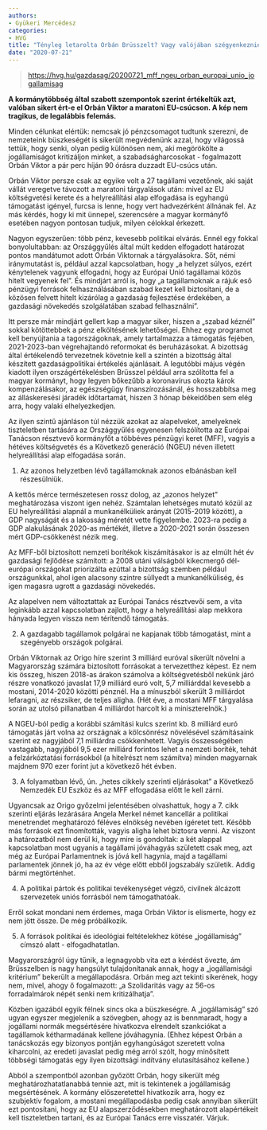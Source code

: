 ```yaml
---
authors:
- Gyükeri Mercédesz
categories:
- HVG
title: "Tényleg letarolta Orbán Brüsszelt? Vagy valójában szégyenkeznie kell?"
date: "2020-07-21"
---
```


> https://hvg.hu/gazdasag/20200721_mff_ngeu_orban_europai_unio_jogallamisag

**A kormánytöbbség által szabott szempontok szerint értékeltük azt, valóban sikert ért-e el Orbán Viktor a maratoni EU-csúcson. A kép nem tragikus, de legalábbis felemás.**

Minden célunkat elértük: nemcsak jó pénzcsomagot tudtunk szerezni, de nemzeteink büszkeségét is sikerült megvédenünk azzal, hogy világossá tettük, hogy senki, olyan pedig különösen nem, aki megörökölte a jogállamiságot kritizáljon minket, a szabadságharcosokat - fogalmazott Orbán Viktor a pár perc híján 90 órásra duzzadt EU-csúcs után.

Orbán Viktor persze csak az egyike volt a 27 tagállami vezetőnek, aki saját vállát veregetve távozott a maratoni tárgyalások után: mivel az EU költségvetési kerete és a helyreállítási alap elfogadása is egyhangú támogatást igényel, furcsa is lenne, hogy vert hadvezérként állnának fel. Az más kérdés, hogy ki mit ünnepel, szerencsére a magyar kormányfő esetében nagyon pontosan tudjuk, milyen célokkal érkezett.

Nagyon egyszerűen: több pénz, kevesebb politikai elvárás. Ennél egy fokkal bonyolultabban: az Országgyűlés által múlt kedden elfogadott határozat pontos mandátumot adott Orbán Viktornak a tárgyalásokra. Sőt, némi iránymutatást is, például azzal kapcsolatban, hogy „a helyzet súlyos, ezért kénytelenek vagyunk elfogadni, hogy az Európai Unió tagállamai közös hitelt vegyenek fel”. És mindjárt arról is, hogy „a tagállamoknak a rájuk eső pénzügyi források felhasználásában szabad kezet kell biztosítani, de a közösen felvett hitelt kizárólag a gazdaság fejlesztése érdekében, a gazdasági növekedés szolgálatában szabad felhasználni”.

Itt persze már mindjárt gellert kap a magyar siker, hiszen a „szabad kéznél” sokkal kötöttebbek a pénz elköltésének lehetőségei. Ehhez egy programot kell benyújtania a tagországoknak, amely tartalmazza a támogatás fejében, 2021-2023-ban végrehajtandó reformokat és beruházásokat. A bizottság által értékelendő tervezetnek követnie kell a szintén a bizottság által készített gazdaságpolitikai értékelés ajánlásait. A legutóbbi  május végén  kiadott ilyen országértékelésben Brüsszel például arra szólította fel a magyar kormányt, hogy legyen bőkezűbb a koronavírus okozta károk kompenzálásakor, az egészségügy finanszírozásánál, és hosszabbítsa meg az álláskeresési járadék időtartamát, hiszen 3 hónap békeidőben sem elég arra, hogy valaki elhelyezkedjen.

Az ilyen szintű ajánláson túl nézzük azokat az alapelveket, amelyeknek tiszteletben tartására az Országgyűlés egyenesen felszólította az Európai Tanácson résztvevő kormányfőt a többéves pénzügyi keret (MFF), vagyis a hétéves költségvetés és a Következő generáció (NGEU) néven illetett helyreállítási alap elfogadása során.

1. Az azonos helyzetben lévő tagállamoknak azonos elbánásban kell részesülniük.

A kettős mérce természetesen rossz dolog, az „azonos helyzet” meghatározása viszont igen nehéz. Számtalan lehetséges mutató közül az EU helyreállítási alapnál a munkanélküliek arányát (2015-2019 között), a GDP nagyságát és a lakosság méretét vette figyelembe. 2023-ra pedig a GDP alakulásának 2020-as mértékét, illetve a 2020-2021 során összesen mért GDP-csökkenést nézik meg.

Az MFF-ből biztosított nemzeti borítékok kiszámításakor is az elmúlt hét év gazdasági fejlődése számított: a 2008 utáni válságból kikecmergő dél-európai országokat priorizálta ezúttal a bizottság szemben például országunkkal, ahol igen alacsony szintre süllyedt a munkanélküliség, és igen magasra ugrott a gazdasági növekedés.

Az alapelven nem változtattak az Európai Tanács résztvevői sem, a vita leginkább azzal kapcsolatban zajlott, hogy a helyreállítási alap mekkora hányada legyen vissza nem térítendő támogatás.

2. A gazdagabb tagállamok polgárai ne kapjanak több támogatást, mint a szegényebb országok polgárai.

Orbán Viktornak az Origo híre szerint 3 milliárd euróval sikerült növelni a Magyarország számára biztosított forrásokat a tervezetthez képest. Ez nem kis összeg, hiszen 2018-as árakon számolva a költségvetésből nekünk járó részre vonatkozó javaslat 17,9 milliárd euró volt, 5,7 milliárddal kevesebb a mostani, 2014-2020 közötti pénznél. Ha a mínuszból sikerült 3 milliárdot lefaragni, az részsiker, de teljes aligha. (Hét éve, a mostani MFF tárgyalása során az utolsó pillanatban 4 milliárdot harcolt ki a miniszterelnök.)

A NGEU-ból pedig a korábbi számítási kulcs szerint kb. 8 milliárd euró támogatás járt volna az országnak  a kölcsönrész növelésével számításaink szerint ez nagyjából 7,1 milliárdra csökkenhetett. Vagyis összességében vastagabb, nagyjából 9,5 ezer milliárd forintos lehet a nemzeti boríték, tehát a felzárkóztatási forrásokból (a hitelrészt nem számítva) minden magyarnak majdnem 970 ezer forint jut a következő hét évben.

3. A folyamatban lévő, ún. „hetes cikkely szerinti eljárásokat” a Következő Nemzedék EU Eszköz és az MFF elfogadása előtt le kell zárni.

Ugyancsak az Origo győzelmi jelentésében olvashattuk, hogy a 7. cikk szerinti eljárás lezárására Angela Merkel német kancellár a politikai menetrendet meghatározó féléves elnökség nevében ígéretet tett. Később más források ezt finomították, vagyis aligha lehet biztosra venni. Az viszont a határozatból nem derül ki, hogy mire is gondoltak: a két alappal kapcsolatban most ugyanis a tagállami jóváhagyás született csak meg, azt még az Európai Parlamentnek is jóvá kell hagynia, majd a tagállami parlamentek jönnek  jó, ha az év vége előtt ebből jogszabály születik. Addig bármi megtörténhet.

4. A politikai pártok és politikai tevékenységet végző, civilnek álcázott szervezetek uniós forrásból nem támogathatóak.

Erről sokat mondani nem érdemes, maga Orbán Viktor is elismerte, hogy ez nem jött össze. De még próbálkozik.

5. A források politikai és ideológiai feltételekhez kötése  „jogállamiság” címszó alatt - elfogadhatatlan.

Magyarországról úgy tűnik, a legnagyobb vita ezt a kérdést övezte, ám Brüsszelben is nagy hangsúlyt tulajdonítanak annak, hogy a „jogállamisági kritérium” bekerült a megállapodásra. Orbán meg azt tekinti sikerének, hogy nem, mivel, ahogy ő fogalmazott: „a Szolidaritás vagy az 56-os forradalmárok népét senki nem kritizálhatja”.

Közben igazából egyik félnek sincs oka a büszkeségre. A „jogállamiság” szó ugyan egyszer megjelenik a szövegben, ahogy az is bennmaradt, hogy a jogállami normák megsértésére hivatkozva elrendelt szankciókat a tagállamok kétharmadának kellene jóváhagynia. (Ehhez képest Orbán a tanácskozás egy bizonyos pontján egyhangúságot szeretett volna kiharcolni, az eredeti javaslat pedig még arról szólt, hogy minősített többségi támogatás egy ilyen bizottsági indítvány elutasításához kellene.)

Abból a szempontból azonban győzött Orbán, hogy sikerült még meghatározhatatlanabbá tennie azt, mit is tekintenek a jogállamiság megsértésének. A kormány előszeretettel hivatkozik arra, hogy ez szubjektív fogalom, a mostani megállapodásba pedig csak annyiban sikerült ezt pontosítani, hogy az EU alapszerződésekben meghatározott alapértékeit kell tiszteletben tartani, és az Európai Tanács erre visszatér. Várjuk.
